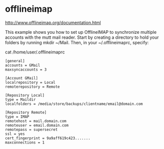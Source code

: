 # offlineimap

http://www.offlineimap.org/documentation.html


This example shows you how to set up OfflineIMAP to synchronize multiple accounts with the mutt mail reader. Start by creating a directory to hold your folders by running mkdir ~/Mail. Then, in your ~/.offlineimaprc, specify:

cat /home/user/.offlineimaprc

    [general]
    accounts = GMail 
    maxsyncaccounts = 3

    [Account GMail]
    localrepository = Local
    remoterepository = Remote

    [Repository Local]
    type = Maildir
    localfolders = /media/store/backups/clientname/email@domain.com

    [Repository Remote]
    type = IMAP
    remotehost = mail.domain.com
    remoteuser = email.domain.com
    remotepass = supersecret
    ssl = yes
    cert_fingerprint = 9a9aff619c423.......
    maxconnections = 1
